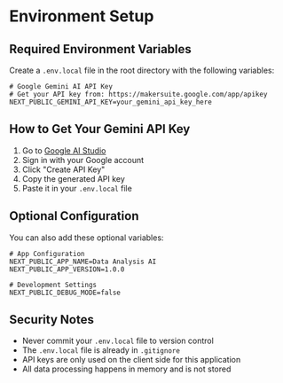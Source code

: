 # Environment Setup

## Required Environment Variables

Create a `.env.local` file in the root directory with the following variables:

```env
# Google Gemini AI API Key
# Get your API key from: https://makersuite.google.com/app/apikey
NEXT_PUBLIC_GEMINI_API_KEY=your_gemini_api_key_here
```

## How to Get Your Gemini API Key

1. Go to [Google AI Studio](https://makersuite.google.com/app/apikey)
2. Sign in with your Google account
3. Click "Create API Key"
4. Copy the generated API key
5. Paste it in your `.env.local` file

## Optional Configuration

You can also add these optional variables:

```env
# App Configuration
NEXT_PUBLIC_APP_NAME=Data Analysis AI
NEXT_PUBLIC_APP_VERSION=1.0.0

# Development Settings
NEXT_PUBLIC_DEBUG_MODE=false
```

## Security Notes

- Never commit your `.env.local` file to version control
- The `.env.local` file is already in `.gitignore`
- API keys are only used on the client side for this application
- All data processing happens in memory and is not stored

